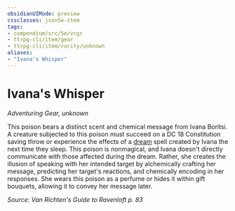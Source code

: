 ```yaml
---
obsidianUIMode: preview
cssclasses: json5e-item
tags:
- compendium/src/5e/vrgr
- ttrpg-cli/item/gear
- ttrpg-cli/item/rarity/unknown
aliases: 
- "Ivana's Whisper"
---
```

# Ivana's Whisper
*Adventuring Gear, unknown*  


This poison bears a distinct scent and chemical message from Ivana Boritsi. A creature subjected to this poison must succeed on a DC 18 Constitution saving throw or experience the effects of a [dream](/3-Mechanics/CLI/spells/dream.md) spell created by Ivana the next time they sleep. This poison is nonmagical, and Ivana doesn't directly communicate with those affected during the dream. Rather, she creates the illusion of speaking with her intended target by alchemically crafting her message, predicting her target's reactions, and chemically encoding in her responses. She wears this poison as a perfume or hides it within gift bouquets, allowing it to convey her message later.

*Source: Van Richten's Guide to Ravenloft p. 83*